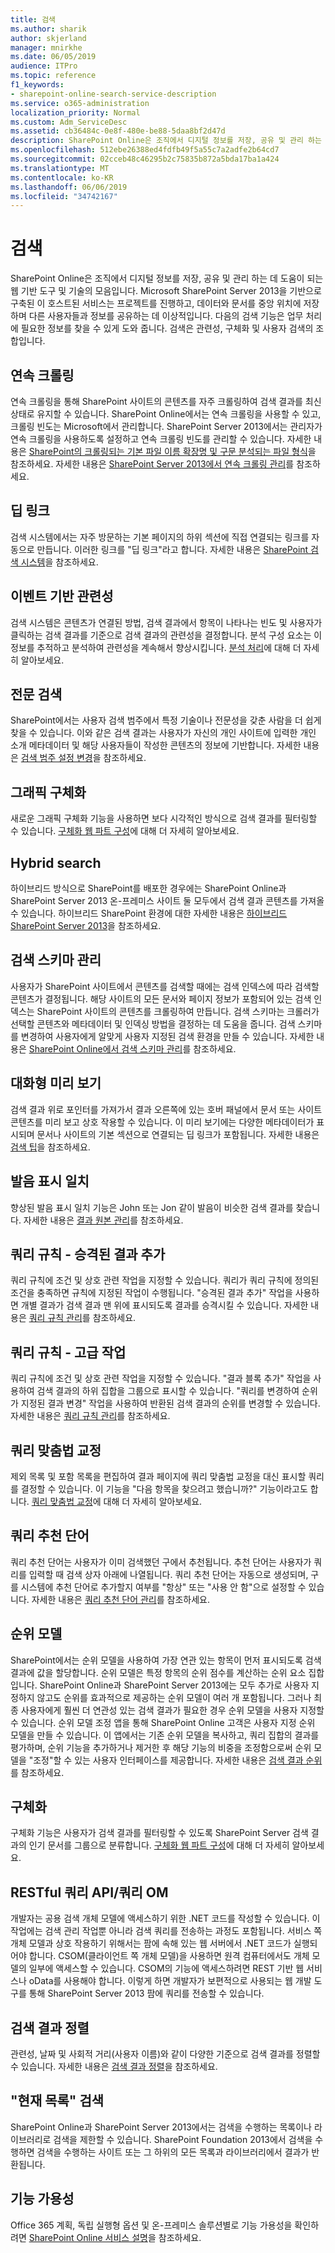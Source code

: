 ```yaml
---
title: 검색
ms.author: sharik
author: skjerland
manager: mnirkhe
ms.date: 06/05/2019
audience: ITPro
ms.topic: reference
f1_keywords:
- sharepoint-online-search-service-description
ms.service: o365-administration
localization_priority: Normal
ms.custom: Adm_ServiceDesc
ms.assetid: cb36484c-0e8f-480e-be88-5daa8bf2d47d
description: SharePoint Online은 조직에서 디지털 정보를 저장, 공유 및 관리 하는 데 도움이 되는 웹 기반 도구 및 기술의 모음입니다. Microsoft SharePoint Server 2013을 기반으로 구축된 이 호스트된 서비스는 프로젝트를 진행하고, 데이터와 문서를 중앙 위치에 저장하며 다른 사용자들과 정보를 공유하는 데 이상적입니다. 다음의 검색 기능은 업무 처리에 필요한 정보를 찾을 수 있게 도와 줍니다. 검색은 관련성, 구체화 및 사용자 검색의 조합입니다.
ms.openlocfilehash: 512ebe26388ed4fdfb49f5a55c7a2adfe2b64cd7
ms.sourcegitcommit: 02cceb48c46295b2c75835b872a5bda17ba1a424
ms.translationtype: MT
ms.contentlocale: ko-KR
ms.lasthandoff: 06/06/2019
ms.locfileid: "34742167"
---
```

# <a name="search"></a>검색

SharePoint Online은 조직에서 디지털 정보를 저장, 공유 및 관리 하는 데 도움이 되는 웹 기반 도구 및 기술의 모음입니다. Microsoft SharePoint Server 2013을 기반으로 구축된 이 호스트된 서비스는 프로젝트를 진행하고, 데이터와 문서를 중앙 위치에 저장하며 다른 사용자들과 정보를 공유하는 데 이상적입니다. 다음의 검색 기능은 업무 처리에 필요한 정보를 찾을 수 있게 도와 줍니다. 검색은 관련성, 구체화 및 사용자 검색의 조합입니다.
  
## <a name="continuous-crawls"></a>연속 크롤링
<a name="bkmk_ContinuousCrawl"> </a>

연속 크롤링을 통해 SharePoint 사이트의 콘텐츠를 자주 크롤링하여 검색 결과를 최신 상태로 유지할 수 있습니다. SharePoint Online에서는 연속 크롤링을 사용할 수 있고, 크롤링 빈도는 Microsoft에서 관리합니다. SharePoint Server 2013에서는 관리자가 연속 크롤링을 사용하도록 설정하고 연속 크롤링 빈도를 관리할 수 있습니다. 자세한 내용은 [SharePoint의 크롤링되는 기본 파일 이름 확장명 및 구문 분석되는 파일 형식](https://docs.microsoft.com/sharepoint/technical-reference/default-crawled-file-name-extensions-and-parsed-file-types)을 참조하세요. 자세한 내용은 [SharePoint Server 2013에서 연속 크롤링 관리](https://docs.microsoft.com/SharePoint/search/manage-continuous-crawls)를 참조하세요.
  
## <a name="deep-links"></a>딥 링크
<a name="bkmk_DeepLink"> </a>

검색 시스템에서는 자주 방문하는 기본 페이지의 하위 섹션에 직접 연결되는 링크를 자동으로 만듭니다. 이러한 링크를 "딥 링크"라고 합니다. 자세한 내용은 [SharePoint 검색 시스템](https://docs.microsoft.com/sharepoint/dev/general-development/search-in-sharepoint)을 참조하세요.
  
## <a name="event-based-relevancy"></a>이벤트 기반 관련성
<a name="bkmk_EventBasedRelevancy"> </a>

검색 시스템은 콘텐츠가 연결된 방법, 검색 결과에서 항목이 나타나는 빈도 및 사용자가 클릭하는 검색 결과를 기준으로 검색 결과의 관련성을 결정합니다. 분석 구성 요소는 이 정보를 추적하고 분석하여 관련성을 계속해서 향상시킵니다. [분석 처리](https://docs.microsoft.com/SharePoint/search/overview-of-analytics-processing)에 대해 더 자세히 알아보세요.
  
## <a name="expertise-search"></a>전문 검색
<a name="bkmk_ExpertiseSearch"> </a>

SharePoint에서는 사용자 검색 범주에서 특정 기술이나 전문성을 갖춘 사람을 더 쉽게 찾을 수 있습니다. 이와 같은 검색 결과는 사용자가 자신의 개인 사이트에 입력한 개인 소개 메타데이터 및 해당 사용자들이 작성한 콘텐츠의 정보에 기반합니다. 자세한 내용은 [검색 범주 설정 변경](https://docs.microsoft.com/sharepoint/search/configure-properties-of-the-search-navigation-web-part)을 참조하세요.
  
## <a name="graphical-refiners"></a>그래픽 구체화
<a name="bkmk_GraphicalRefiners"> </a>

새로운 그래픽 구체화 기능을 사용하면 보다 시각적인 방식으로 검색 결과를 필터링할 수 있습니다. [구체화 웹 파트 구성](https://support.office.com/article/About-configuring-the-Refinement-Web-Part-7cef67e8-b992-4659-b21a-ba534eea102e)에 대해 더 자세히 알아보세요.
  
## <a name="hybrid-search"></a>Hybrid search
<a name="bkmk_HybridSearch"> </a>

하이브리드 방식으로 SharePoint를 배포한 경우에는 SharePoint Online과 SharePoint Server 2013 온-프레미스 사이트 둘 모두에서 검색 결과 콘텐츠를 가져올 수 있습니다. 하이브리드 SharePoint 환경에 대한 자세한 내용은 [하이브리드 SharePoint Server 2013](https://docs.microsoft.com/SharePoint/hybrid/hybrid)을 참조하세요.
  
## <a name="manage-search-schema"></a>검색 스키마 관리
<a name="bkmk_manage_search_schema"> </a>

사용자가 SharePoint 사이트에서 콘텐츠를 검색할 때에는 검색 인덱스에 따라 검색할 콘텐츠가 결정됩니다. 해당 사이트의 모든 문서와 페이지 정보가 포함되어 있는 검색 인덱스는 SharePoint 사이트의 콘텐츠를 크롤링하여 만듭니다. 검색 스키마는 크롤러가 선택할 콘텐츠와 메타데이터 및 인덱싱 방법을 결정하는 데 도움을 줍니다. 검색 스키마를 변경하여 사용자에게 알맞게 사용자 지정된 검색 환경을 만들 수 있습니다. 자세한 내용은 [SharePoint Online에서 검색 스키마 관리](https://docs.microsoft.com/sharepoint/manage-search-schema)를 참조하세요.
  
## <a name="on-hover-preview"></a>대화형 미리 보기
<a name="bkmk_Quickpreview"> </a>

검색 결과 위로 포인터를 가져가서 결과 오른쪽에 있는 호버 패널에서 문서 또는 사이트 콘텐츠를 미리 보고 상호 작용할 수 있습니다. 이 미리 보기에는 다양한 메타데이터가 표시되며 문서나 사이트의 기본 섹션으로 연결되는 딥 링크가 포함됩니다. 자세한 내용은 [검색 팁](https://support.office.com/article/Not-getting-the-search-results-you-re-looking-for-in-SharePoint-D80687F7-1010-4E6D-ADD9-584B423289D9)을 참조하세요.
  
## <a name="phonetic-name-matching"></a>발음 표시 일치
<a name="bkmk_PhoneticNameMatching"> </a>

향상된 발음 표시 일치 기능은 John 또는 Jon 같이 발음이 비슷한 검색 결과를 찾습니다. 자세한 내용은 [결과 원본 관리](https://docs.microsoft.com/sharepoint/manage-result-sources)를 참조하세요.
  
## <a name="query-rulesadd-promoted-results"></a>쿼리 규칙 - 승격된 결과 추가
<a name="bkmk_QueryRulesAddpromotedresults"> </a>

쿼리 규칙에 조건 및 상호 관련 작업을 지정할 수 있습니다. 쿼리가 쿼리 규칙에 정의된 조건을 충족하면 규칙에 지정된 작업이 수행됩니다. "승격된 결과 추가" 작업을 사용하면 개별 결과가 검색 결과 맨 위에 표시되도록 결과를 승격시킬 수 있습니다. 자세한 내용은 [쿼리 규칙 관리](https://docs.microsoft.com/SharePoint/search/manage-query-rules)를 참조하세요.
  
## <a name="query-rulesadvanced-actions"></a>쿼리 규칙 - 고급 작업
<a name="bkmk_UserRulesAdvancedActions"> </a>

쿼리 규칙에 조건 및 상호 관련 작업을 지정할 수 있습니다. "결과 블록 추가" 작업을 사용하여 검색 결과의 하위 집합을 그룹으로 표시할 수 있습니다. "쿼리를 변경하여 순위가 지정된 결과 변경" 작업을 사용하여 반환된 검색 결과의 순위를 변경할 수 있습니다. 자세한 내용은 [쿼리 규칙 관리](https://docs.microsoft.com/SharePoint/search/manage-query-rules)를 참조하세요.
  
## <a name="query-spelling-correction"></a>쿼리 맞춤법 교정
<a name="bkmk_QuerySpellingCorrection"> </a>

제외 목록 및 포함 목록을 편집하여 결과 페이지에 쿼리 맞춤법 교정을 대신 표시할 쿼리를 결정할 수 있습니다. 이 기능을 "다음 항목을 찾으려고 했습니까?" 기능이라고도 합니다. [쿼리 맞춤법 교정](https://docs.microsoft.com/sharepoint/search/manage-query-spelling-correction)에 대해 더 자세히 알아보세요.
  
## <a name="query-suggestions"></a>쿼리 추천 단어
<a name="bkmk_Querysuggestions"> </a>

쿼리 추천 단어는 사용자가 이미 검색했던 구에서 추천됩니다. 추천 단어는 사용자가 쿼리를 입력할 때 검색 상자 아래에 나열됩니다. 쿼리 추천 단어는 자동으로 생성되며, 구를 시스템에 추천 단어로 추가할지 여부를 "항상" 또는 "사용 안 함"으로 설정할 수 있습니다. 자세한 내용은 [쿼리 추천 단어 관리](https://docs.microsoft.com/sharepoint/search/manage-query-suggestions)를 참조하세요.
  
## <a name="ranking-models"></a>순위 모델
<a name="bkmk_Ranking_Models"> </a>

SharePoint에서는 순위 모델을 사용하여 가장 연관 있는 항목이 먼저 표시되도록 검색 결과에 값을 할당합니다. 순위 모델은 특정 항목의 순위 점수를 계산하는 순위 요소 집합입니다. SharePoint Online과 SharePoint Server 2013에는 모두 추가로 사용자 지정하지 않고도 순위를 효과적으로 제공하는 순위 모델이 여러 개 포함됩니다. 그러나 최종 사용자에게 훨씬 더 연관성 있는 검색 결과가 필요한 경우 순위 모델을 사용자 지정할 수 있습니다. 순위 모델 조정 앱을 통해 SharePoint Online 고객은 사용자 지정 순위 모델을 만들 수 있습니다. 이 앱에서는 기존 순위 모델을 복사하고, 쿼리 집합의 결과를 평가하며, 순위 기능을 추가하거나 제거한 후 해당 기능의 비중을 조정함으로써 순위 모델을 "조정"할 수 있는 사용자 인터페이스를 제공합니다. 자세한 내용은 [검색 결과 순위](https://docs.microsoft.com/sharepoint/search/overview-of-search-result-ranking)를 참조하세요.
  
## <a name="refiners"></a>구체화
<a name="bkmk_Refiners"> </a>

구체화 기능은 사용자가 검색 결과를 필터링할 수 있도록 SharePoint Server 검색 결과의 인기 문서를 그룹으로 분류합니다. [구체화 웹 파트 구성](https://support.office.com/article/About-configuring-the-Refinement-Web-Part-7cef67e8-b992-4659-b21a-ba534eea102e)에 대해 더 자세히 알아보세요.
  
## <a name="restful-query-apiquery-om"></a>RESTful 쿼리 API/쿼리 OM
<a name="bkmk_RESTfulQueryAPI"> </a>

개발자는 공용 검색 개체 모델에 액세스하기 위한 .NET 코드를 작성할 수 있습니다. 이 작업에는 검색 관리 작업뿐 아니라 검색 쿼리를 전송하는 과정도 포함됩니다. 서비스 쪽 개체 모델과 상호 작용하기 위해서는 팜에 속해 있는 웹 서버에서 .NET 코드가 실행되어야 합니다. CSOM(클라이언트 쪽 개체 모델)을 사용하면 원격 컴퓨터에서도 개체 모델의 일부에 액세스할 수 있습니다. CSOM의 기능에 액세스하려면 REST 기반 웹 서비스나 oData를 사용해야 합니다. 이렇게 하면 개발자가 보편적으로 사용되는 웹 개발 도구를 통해 SharePoint Server 2013 팜에 쿼리를 전송할 수 있습니다.
  
## <a name="search-results-sorting"></a>검색 결과 정렬
<a name="bkmk_Searchresultssorting"> </a>

관련성, 날짜 및 사회적 거리(사용자 이름)와 같이 다양한 기준으로 검색 결과를 정렬할 수 있습니다. 자세한 내용은 [검색 결과 정렬](https://support.office.com/article/change-settings-for-the-search-results-web-part-40ff85b3-bc5e-4230-b1dd-f088188e487e)을 참조하세요.
  
## <a name="this-list-searches"></a>"현재 목록" 검색
<a name="bkmk_ThisListSearches"> </a>

SharePoint Online과 SharePoint Server 2013에서는 검색을 수행하는 목록이나 라이브러리로 검색을 제한할 수 있습니다. SharePoint Foundation 2013에서 검색을 수행하면 검색을 수행하는 사이트 또는 그 하위의 모든 목록과 라이브러리에서 결과가 반환됩니다.
  
## <a name="feature-availability"></a>기능 가용성
<a name="bkmk_ThisListSearches"> </a>

Office 365 계획, 독립 실행형 옵션 및 온-프레미스 솔루션별로 기능 가용성을 확인하려면 [SharePoint Online 서비스 설명](sharepoint-online-service-description.md)을 참조하세요.
  

